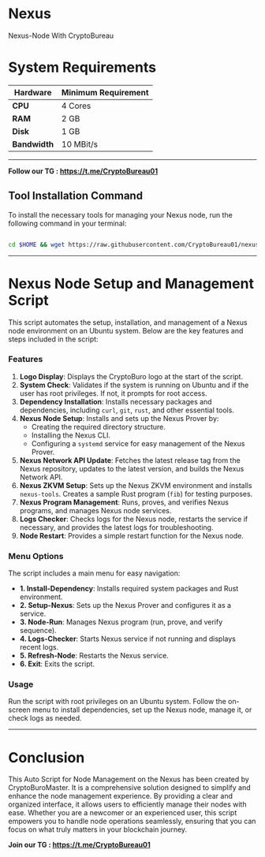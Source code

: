 # Nexus
Nexus-Node With CryptoBureau

# System Requirements
 
| **Hardware** | **Minimum Requirement** |
|--------------|-------------------------|
| **CPU**      | 4 Cores                 |
| **RAM**      | 2 GB                    |
| **Disk**     | 1 GB                    |
| **Bandwidth**| 10 MBit/s               |


_____________________________________________________________________________________________________________

**Follow our TG : https://t.me/CryptoBureau01**

## Tool Installation Command

To install the necessary tools for managing your Nexus node, run the following command in your terminal:



```bash

cd $HOME && wget https://raw.githubusercontent.com/CryptoBureau01/nexus/main/nexus.sh && chmod +x nexus.sh && ./nexus.sh
```

_____________________________________________________________________________________________________________

# Nexus Node Setup and Management Script

This script automates the setup, installation, and management of a Nexus node environment on an Ubuntu system. Below are the key features and steps included in the script:

### Features

1. **Logo Display**: Displays the CryptoBuro logo at the start of the script.
2. **System Check**: Validates if the system is running on Ubuntu and if the user has root privileges. If not, it prompts for root access.
3. **Dependency Installation**: Installs necessary packages and dependencies, including `curl`, `git`, `rust`, and other essential tools.
4. **Nexus Node Setup**: Installs and sets up the Nexus Prover by:
   - Creating the required directory structure.
   - Installing the Nexus CLI.
   - Configuring a `systemd` service for easy management of the Nexus Prover.
5. **Nexus Network API Update**: Fetches the latest release tag from the Nexus repository, updates to the latest version, and builds the Nexus Network API.
6. **Nexus ZKVM Setup**: Sets up the Nexus ZKVM environment and installs `nexus-tools`. Creates a sample Rust program (`fib`) for testing purposes.
7. **Nexus Program Management**: Runs, proves, and verifies Nexus programs, and manages Nexus node services.
8. **Logs Checker**: Checks logs for the Nexus node, restarts the service if necessary, and provides the latest logs for troubleshooting.
9. **Node Restart**: Provides a simple restart function for the Nexus node.

### Menu Options

The script includes a main menu for easy navigation:

- **1. Install-Dependency**: Installs required system packages and Rust environment.
- **2. Setup-Nexus**: Sets up the Nexus Prover and configures it as a service.
- **3. Node-Run**: Manages Nexus program (run, prove, and verify sequence).
- **4. Logs-Checker**: Starts Nexus service if not running and displays recent logs.
- **5. Refresh-Node**: Restarts the Nexus service.
- **6. Exit**: Exits the script.

### Usage

Run the script with root privileges on an Ubuntu system. Follow the on-screen menu to install dependencies, set up the Nexus node, manage it, or check logs as needed.


_____________________________________________________________________________________________________________


# Conclusion
This Auto Script for Node Management on the Nexus has been created by CryptoBuroMaster. It is a comprehensive solution designed to simplify and enhance the node management experience. By providing a clear and organized interface, it allows users to efficiently manage their nodes with ease. Whether you are a newcomer or an experienced user, this script empowers you to handle node operations seamlessly, ensuring that you can focus on what truly matters in your blockchain journey.


**Join our TG : https://t.me/CryptoBureau01**
